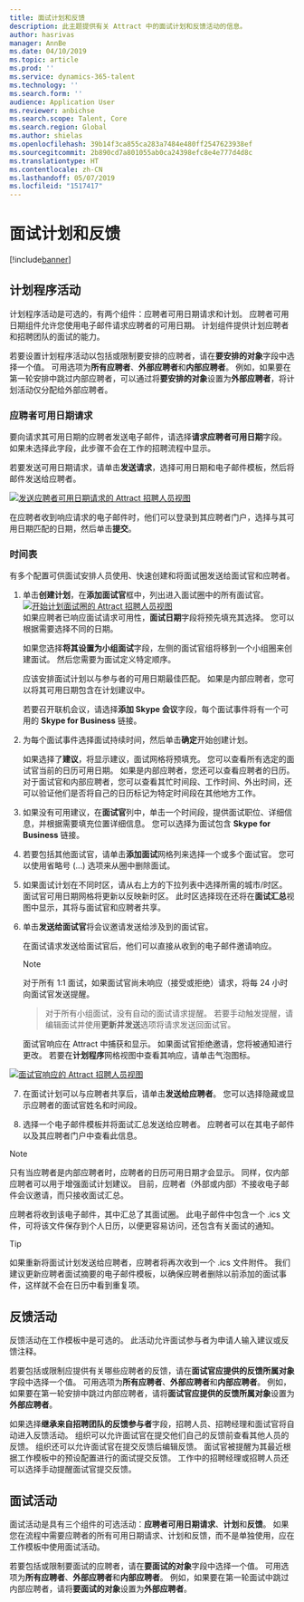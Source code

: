 ```yaml
---
title: 面试计划和反馈
description: 此主题提供有关 Attract 中的面试计划和反馈活动的信息。
author: hasrivas
manager: AnnBe
ms.date: 04/10/2019
ms.topic: article
ms.prod: ''
ms.service: dynamics-365-talent
ms.technology: ''
ms.search.form: ''
audience: Application User
ms.reviewer: anbichse
ms.search.scope: Talent, Core
ms.search.region: Global
ms.author: shielas
ms.openlocfilehash: 39b14f3ca855ca283a7484e480ff2547623938ef
ms.sourcegitcommit: 2b890cd7a801055ab0ca24398efc8e4e777d4d8c
ms.translationtype: HT
ms.contentlocale: zh-CN
ms.lasthandoff: 05/07/2019
ms.locfileid: "1517417"
---
```

# <a name="interview-scheduling-and-feedback"></a>面试计划和反馈

[!include[banner](../includes/banner.md)]

## <a name="scheduler-activity"></a>计划程序活动

计划程序活动是可选的，有两个组件：应聘者可用日期请求和计划。 应聘者可用日期组件允许您使用电子邮件请求应聘者的可用日期。 计划组件提供计划应聘者和招聘团队的面试的能力。

若要设置计划程序活动以包括或限制要安排的应聘者，请在**要安排的对象**字段中选择一个值。 可用选项为**所有应聘者**、**外部应聘者**和**内部应聘者**。 例如，如果要在第一轮安排中跳过内部应聘者，可以通过将**要安排的对象**设置为**外部应聘者**，将计划活动仅分配给外部应聘者。

### <a name="candidate-availability-request"></a>应聘者可用日期请求

要向请求其可用日期的应聘者发送电子邮件，请选择**请求应聘者可用日期**字段。 如果未选择此字段，此步骤不会在工作的招聘流程中显示。

若要发送可用日期请求，请单击**发送请求**，选择可用日期和电子邮件模板，然后将邮件发送给应聘者。

[![发送应聘者可用日期请求的 Attract 招聘人员视图](./media/scheduler-candidate-request.png)](./media/scheduler-candidate-request.png)

在应聘者收到响应请求的电子邮件时，他们可以登录到其应聘者门户，选择与其可用日期匹配的日期，然后单击**提交**。

### <a name="schedule"></a>时间表
有多个配置可供面试安排人员使用、快速创建和将面试圈发送给面试官和应聘者。

1. 单击**创建计划**，在**添加面试官**框中，列出进入面试圈中的所有面试官。
[![开始计划面试圈的 Attract 招聘人员视图](./media/schedule-start-over.png)](./media/schedule-start-over.png)   
    如果应聘者已响应面试请求可用性，**面试日期**字段将预先填充其选择。 您可以根据需要选择不同的日期。
    
    如果您选择**将其设置为小组面试**字段，左侧的面试官组将移到一个小组圈来创建面试。 然后您需要为面试定义特定顺序。
    
    应该安排面试计划以与参与者的可用日期最佳匹配。 如果是内部应聘者，您可以将其可用日期包含在计划建议中。
    
    若要召开联机会议，请选择**添加 Skype 会议**字段，每个面试事件将有一个可用的 **Skype for Business** 链接。

2. 为每个面试事件选择面试持续时间，然后单击**确定**开始创建计划。

    如果选择了**建议**，将显示建议，面试网格将预填充。 您可以查看所有选定的面试官当前的日历可用日期。 如果是内部应聘者，您还可以查看应聘者的日历。 对于面试官和内部应聘者，您可以查看其忙时间段、工作时间、外出时间，还可以验证他们是否将自己的日历标记为特定时间段在其他地方工作。 

3. 如果没有可用建议，在**面试官**列中，单击一个时间段，提供面试职位、详细信息，并根据需要填充位置详细信息。 您可以选择为面试包含 **Skype for Business** 链接。

4. 若要包括其他面试官，请单击**添加面试**网格列来选择一个或多个面试官。 您可以使用省略号 (...) 选项来从圈中删除面试。
    
5. 如果面试计划在不同时区，请从右上方的下拉列表中选择所需的城市/时区。 面试官可用日期网格将更新以反映新时区。 此时区选择现在还将在**面试汇总**视图中显示，其将与面试官和应聘者共享。 

6. 单击**发送给面试官**将会议邀请发送给涉及到的面试官。

    在面试请求发送给面试官后，他们可以直接从收到的电子邮件邀请响应。

    >[!NOTE]
    > 对于所有 1:1 面试，如果面试官尚未响应（接受或拒绝）请求，将每 24 小时向面试官发送提醒。

    > 对于所有小组面试，没有自动的面试请求提醒。 若要手动触发提醒，请编辑面试并使用**更新并发送**选项将请求发送回面试官。

    面试官响应在 Attract 中捕获和显示。 如果面试官拒绝邀请，您将被通知进行更改。 若要在**计划程序**网格视图中查看其响应，请单击气泡图标。

[![面试官响应的 Attract 招聘人员视图](./media/schedule-interviewer-response2.png)](./media/schedule-interviewer-response2.png)

7. 在面试计划可以与应聘者共享后，请单击**发送给应聘者**。 您可以选择隐藏或显示应聘者的面试官姓名和时间段。

8. 选择一个电子邮件模板并将面试汇总发送给应聘者。 应聘者可以在其电子邮件以及其应聘者门户中查看此信息。
    
>[!NOTE] 
> 只有当应聘者是内部应聘者时，应聘者的日历可用日期才会显示。 同样，仅内部应聘者可以用于增强面试计划建议。 目前，应聘者（外部或内部）不接收电子邮件会议邀请，而只接收面试汇总。

应聘者将收到该电子邮件，其中汇总了其面试圈。 此电子邮件中包含一个 .ics 文件，可将该文件保存到个人日历，以便更容易访问，还包含有关面试的通知。

>[!TIP] 
> 如果重新将面试计划发送给应聘者，应聘者将再次收到一个 .ics 文件附件。 我们建议更新应聘者面试摘要的电子邮件模板，以确保应聘者删除以前添加的面试事件，这样就不会在日历中看到重复项。 

## <a name="feedback-activity"></a>反馈活动

反馈活动在工作模板中是可选的。 此活动允许面试参与者为申请人输入建议或反馈注释。 

若要包括或限制应提供有关哪些应聘者的反馈，请在**面试官应提供的反馈所属对象**字段中选择一个值。  可用选项为**所有应聘者**、**外部应聘者**和**内部应聘者**。 例如，如果要在第一轮安排中跳过内部应聘者，请将**面试官应提供的反馈所属对象**设置为**外部应聘者**。

如果选择**继承来自招聘团队的反馈参与者**字段，招聘人员、招聘经理和面试官将自动进入反馈活动。 组织可以允许面试官在提交他们自己的反馈前查看其他人员的反馈。 组织还可以允许面试官在提交反馈后编辑反馈。 面试官被提醒为其最近根据工作模板中的预设配置进行的面试提交反馈。 工作中的招聘经理或招聘人员还可以选择手动提醒面试官提交反馈。

## <a name="interview-activity"></a>面试活动

面试活动是具有三个组件的可选活动：**应聘者可用日期请求**、**计划**和**反馈**。 如果您在流程中需要应聘者的所有可用日期请求、计划和反馈，而不是单独使用，应在工作模板中使用面试活动。

若要包括或限制要面试的应聘者，请在**要面试的对象**字段中选择一个值。 可用选项为**所有应聘者**、**外部应聘者**和**内部应聘者**。 例如，如果要在第一轮面试中跳过内部应聘者，请将**要面试的对象**设置为**外部应聘者**。
